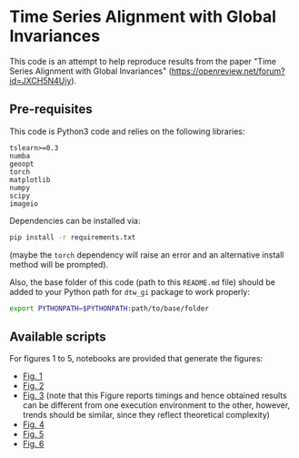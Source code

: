 # Time Series Alignment with Global Invariances

This code is an attempt to help reproduce results from the paper "Time Series 
Alignment with Global Invariances" (<https://openreview.net/forum?id=JXCH5N4Ujy>).

## Pre-requisites

This code is Python3 code and relies on the following libraries:

```
tslearn>=0.3
numba
geoopt
torch
matplotlib
numpy
scipy
imageio
```

Dependencies can be installed via:

```bash
pip install -r requirements.txt
```

(maybe the `torch` dependency will raise an error and an alternative install 
method will be prompted).

Also, the base folder of this code (path to this `README.md` file) should be
added to your Python path for `dtw_gi` package to work properly:

```bash
export PYTHONPATH=$PYTHONPATH:path/to/base/folder
```

## Available scripts

For figures 1 to 5, notebooks are provided that generate the figures:

* [Fig. 1](fig1.ipynb)
* [Fig. 2](fig2.ipynb)
* [Fig. 3](fig3.ipynb) (note that this Figure reports timings and hence 
obtained results can be different from one execution environment to the other,
however, trends should be similar, since they reflect theoretical complexity)
* [Fig. 4](fig4.ipynb)
* [Fig. 5](fig5.ipynb)
* [Fig. 6](fig6.ipynb)
